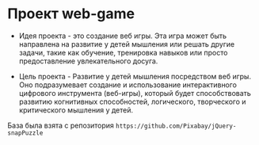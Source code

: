 # Проект web-game
- Идея проекта - это создание веб игры. Эта игра может быть направлена на развитие у 
детей мышления или решать другие задачи, такие как 
обучение, тренировка навыков или просто предоставление увлекательного 
досуга. 

- Цель проекта - Развитие у детей мышления посредством веб игры. Оно подразумевает 
создание и использование интерактивного цифрового инструмента (веб-игры), 
который будет способствовать развитию когнитивных способностей, 
логического, творческого и критического мышления у детей.

База была взята с репозитория
``` https://github.com/Pixabay/jQuery-snapPuzzle ```
